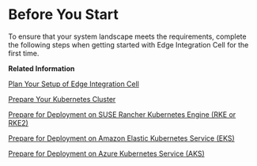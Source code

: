 <!-- loio1d116bdf637249fe94d59a37a05bb3d9 -->

# Before You Start

To ensure that your system landscape meets the requirements, complete the following steps when getting started with Edge Integration Cell for the first time.

**Related Information**  


[Plan Your Setup of Edge Integration Cell](plan-your-setup-of-edge-integration-cell-217fed1.md "Things to consider before you start setting up Edge Integration Cell.")

[Prepare Your Kubernetes Cluster](prepare-your-kubernetes-cluster-46720c5.md "Get to know the requirements for installing Edge Integration Cell on a Kubernetes cluster.")

[Prepare for Deployment on SUSE Rancher Kubernetes Engine \(RKE or RKE2\)](prepare-for-deployment-on-suse-rancher-kubernetes-engine-rke-or-rke2-0359e5c.md "Before deploying your cluster on SUSE Rancher Kubernetes Engine (RKE or RKE2), perform the following tasks.")

[Prepare for Deployment on Amazon Elastic Kubernetes Service \(EKS\)](prepare-for-deployment-on-amazon-elastic-kubernetes-service-eks-6f95afa.md "Before deploying your cluster on Amazon Elastic Kubernetes Service (EKS), perform the following tasks.")

[Prepare for Deployment on Azure Kubernetes Service \(AKS\)](prepare-for-deployment-on-azure-kubernetes-service-aks-a3c3a9c.md "Before deploying your cluster on Azure Kubernetes Service (AKS), perform the following tasks.")

